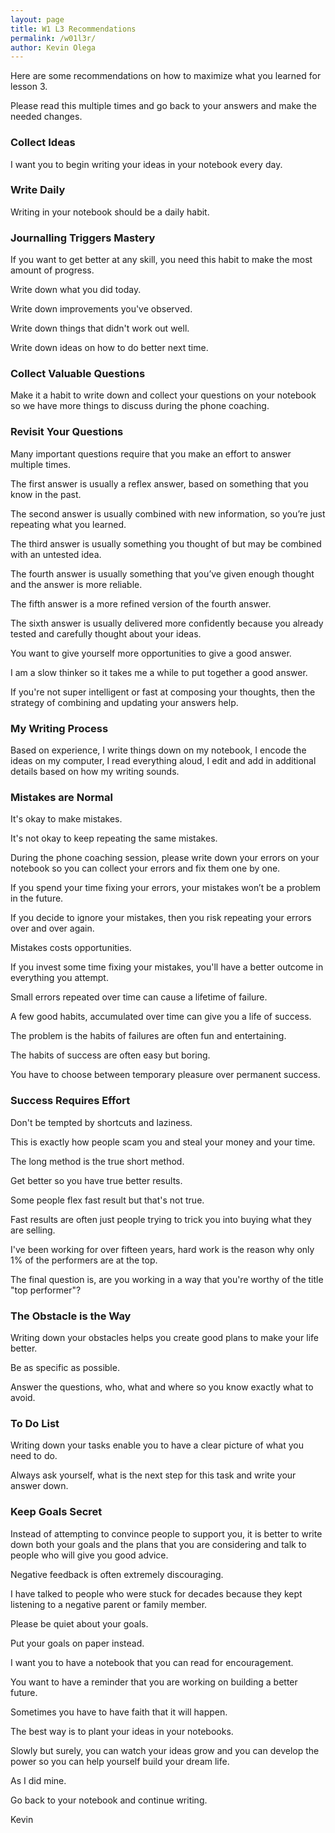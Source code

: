 ```yaml
---
layout: page
title: W1 L3 Recommendations
permalink: /w01l3r/
author: Kevin Olega
---
```

Here are some recommendations on how to maximize what you learned for lesson 3.

Please read this multiple times and go back to your answers and make the needed changes.

### Collect Ideas

I want you to begin writing your ideas in your notebook every day.

### Write Daily

Writing in your notebook should be a daily habit.

### Journalling Triggers Mastery

If you want to get better at any skill, you need this habit to make the most amount of progress.

Write down what you did today.

Write down improvements you've observed.

Write down things that didn't work out well.

Write down ideas on how to do better next time.

### Collect Valuable Questions

Make it a habit to write down and collect your questions on your notebook so we have more things to discuss during the phone coaching.

### Revisit Your Questions

Many important questions require that you make an effort to answer multiple times.

The first answer is usually a reflex answer, based on something that you know in the past.

The second answer is usually combined with new information, so you’re just repeating what you learned.

The third answer is usually something you thought of but may be combined with an untested idea.

The fourth answer is usually something that you’ve given enough thought and the answer is more reliable.

The fifth answer is a more refined version of the fourth answer.

The sixth answer is usually delivered more confidently because you already tested and carefully thought about your ideas.

You want to give yourself more opportunities to give a good answer.

I am a slow thinker so it takes me a while to put together a good answer.

If you're not super intelligent or fast at composing your thoughts, then the strategy of combining and updating your answers help.

### My Writing Process

Based on experience, I write things down on my notebook, I encode the ideas on my computer, I read everything aloud, I edit and add in additional details based on how my writing sounds.

### Mistakes are Normal

It's okay to make mistakes. 

It's not okay to keep repeating the same mistakes. 

During the phone coaching session, please write down your errors on your notebook so you can collect your errors and fix them one by one.

If you spend your time fixing your errors, your mistakes won’t be a problem in the future.

If you decide to ignore your mistakes, then you risk repeating your errors over and over again.

Mistakes costs opportunities.

If you invest some time fixing your mistakes, you'll have a better outcome in everything you attempt.

Small errors repeated over time can cause a lifetime of failure.

A few good habits, accumulated over time can give you a life of success.

The problem is the habits of failures are often fun and entertaining.

The habits of success are often easy but boring.

You have to choose between temporary pleasure over permanent success.

### Success Requires Effort

Don't be tempted by shortcuts and laziness. 

This is exactly how people scam you and steal your money and your time. 

The long method is the true short method.

Get better so you have true better results. 

Some people flex fast result but that's not true. 

Fast results are often just people trying to trick you into buying what they are selling.

I've been working for over fifteen years, hard work is the reason why only 1% of the performers are at the top. 

The final question is, are you working in a way that you're worthy of the title "top performer"?

### The Obstacle is the Way

Writing down your obstacles helps you create good plans to make your life better. 

Be as specific as possible. 

Answer the questions, who, what and where so you know exactly what to avoid.

### To Do List

Writing down your tasks enable you to have a clear picture of what you need to do. 

Always ask yourself, what is the next step for this task and write your answer down. 

### Keep Goals Secret

Instead of attempting to convince people to support you, it is better to write down both your goals and the plans that you are considering and talk to people who will give you good advice.

Negative feedback is often extremely discouraging. 

I have talked to people who were stuck for decades because they kept listening to a negative parent or family member.

Please be quiet about your goals.

Put your goals on paper instead.

I want you to have a notebook that you can read for encouragement.

You want to have a reminder that you are working on building a better future.

Sometimes you have to have faith that it will happen.

The best way is to plant your ideas in your notebooks.

Slowly but surely, you can watch your ideas grow and you can develop the power so you can help yourself build your dream life.

As I did mine.

Go back to your notebook and continue writing.

Kevin